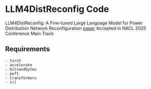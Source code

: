 # LLM4DistReconfig Code
LLM4DistReconfig: A Fine-tuned Large Language Model for Power Distribution Network Reconfiguration [paper](https://arxiv.org/abs/2501.14960)
Accepted in NACL 2025 Conference Main Track

## Requirements
```
- torch
- accelerate
- bitsandbytes
- peft
- transformers
- trl
```

